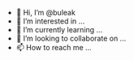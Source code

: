 - 👋 Hi, I’m @buleak
- 👀 I’m interested in ...
- 🌱 I’m currently learning ...
- 💞️ I’m looking to collaborate on ...
- 📫 How to reach me ...

<!---
buleak/buleak is a ✨ special ✨ repository because its `README.md` (this file) appears on your GitHub profile.
You can click the Preview link to take a look at your changes.
--->
